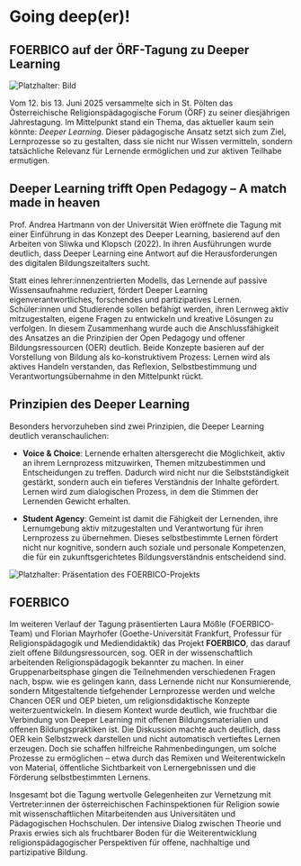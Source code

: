 # Going deep(er)!  
## FOERBICO auf der ÖRF-Tagung zu Deeper Learning

![Platzhalter: Bild](xxx.jpg)

Vom 12. bis 13. Juni 2025 versammelte sich in St. Pölten das Österreichische Religionspädagogische Forum (ÖRF) zu seiner diesjährigen Jahrestagung. Im Mittelpunkt stand ein Thema, das aktueller kaum sein könnte: *Deeper Learning*. Dieser pädagogische Ansatz setzt sich zum Ziel, Lernprozesse so zu gestalten, dass sie nicht nur Wissen vermitteln, sondern tatsächliche Relevanz für Lernende ermöglichen und zur aktiven Teilhabe ermutigen.

## Deeper Learning trifft Open Pedagogy – A match made in heaven

Prof. Andrea Hartmann von der Universität Wien eröffnete die Tagung mit einer Einführung in das Konzept des Deeper Learning, basierend auf den Arbeiten von Sliwka und Klopsch (2022). In ihren Ausführungen wurde deutlich, dass Deeper Learning eine Antwort auf die Herausforderungen des digitalen Bildungszeitalters sucht. 

Statt eines lehrer:innenzentrierten Modells, das Lernende auf passive Wissensaufnahme reduziert, fördert Deeper Learning eigenverantwortliches, forschendes und partizipatives Lernen. Schüler:innen und Studierende sollen befähigt werden, ihren Lernweg aktiv mitzugestalten, eigene Fragen zu entwickeln und kreative Lösungen zu verfolgen. In diesem Zusammenhang wurde auch die Anschlussfähigkeit des Ansatzes an die Prinzipien der Open Pedagogy und offener Bildungsressourcen (OER) deutlich. Beide Konzepte basieren auf der Vorstellung von Bildung als ko-konstruktivem Prozess: Lernen wird als aktives Handeln verstanden, das Reflexion, Selbstbestimmung und Verantwortungsübernahme in den Mittelpunkt rückt.

## Prinzipien des Deeper Learning

Besonders hervorzuheben sind zwei Prinzipien, die Deeper Learning deutlich veranschaulichen:

- **Voice & Choice**:  Lernende erhalten altersgerecht die Möglichkeit, aktiv an ihrem Lernprozess mitzuwirken, Themen mitzubestimmen und Entscheidungen zu treffen. Dadurch wird nicht nur die Selbstständigkeit gestärkt, sondern auch ein tieferes Verständnis der Inhalte gefördert. Lernen wird zum dialogischen Prozess, in dem die Stimmen der Lernenden Gewicht erhalten.
  
- **Student Agency**: Gemeint ist damit die Fähigkeit der Lernenden, ihre Lernumgebung aktiv mitzugestalten und Verantwortung für ihren Lernprozess zu übernehmen. Dieses selbstbestimmte Lernen fördert nicht nur kognitive, sondern auch soziale und personale Kompetenzen, die für ein zukunftsgerichtetes Bildungsverständnis entscheidend sind.

![Platzhalter: Präsentation des FOERBICO-Projekts](XXX.jpg)

## FOERBICO

Im weiteren Verlauf der Tagung präsentierten Laura Mößle (FOERBICO-Team) und Florian Mayrhofer (Goethe-Universität Frankfurt, Professur für Religionspädagogik und Mediendidaktik) das Projekt **FOERBICO**, das darauf zielt offene Bildungsressourcen, sog. OER in der wissenschaftlich arbeitenden Religionspädagogik bekannter zu machen. In einer Gruppenarbeitsphase gingen die Teilnehmenden verschiedenen Fragen nach, bspw. wie es gelingen kann, dass Lernende nicht nur Konsumierende, sondern Mitgestaltende tiefgehender Lernprozesse werden und welche Chancen OER und OEP bieten, um religionsdidaktische Konzepte weiterzuentwickeln. In diesem Kontext wurde deutlich, wie fruchtbar die Verbindung von Deeper Learning mit offenen Bildungsmaterialien und offenen Bildungspraktiken ist. 
Die Diskussion machte auch deutlich, dass OER kein Selbstzweck darstellen und nicht automatisch vertieftes Lernen erzeugen. Doch sie schaffen hilfreiche Rahmenbedingungen, um solche Prozesse zu ermöglichen – etwa durch das Remixen und Weiterentwickeln von Material, öffentliche Sichtbarkeit von Lernergebnissen und die Förderung selbstbestimmten Lernens.

Insgesamt bot die Tagung wertvolle Gelegenheiten zur Vernetzung mit Vertreter:innen der österreichischen Fachinspektionen für Religion sowie mit wissenschaftlichen Mitarbeitenden aus Universitäten und Pädagogischen Hochschulen. Der intensive Dialog zwischen Theorie und Praxis erwies sich als fruchtbarer Boden für die Weiterentwicklung religionspädagogischer Perspektiven für offene, nachhaltige und partizipative Bildung. 




